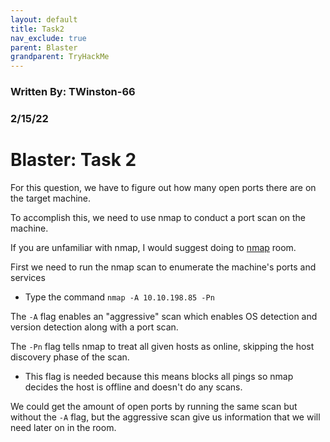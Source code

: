 ```yaml
---
layout: default
title: Task2
nav_exclude: true
parent: Blaster
grandparent: TryHackMe
---
```


### Written By: TWinston-66 
### 2/15/22
# Blaster: Task 2

For this question, we have to figure out how many open ports there are on the target machine. 

To accomplish this, we need to use nmap to conduct a port scan on the machine.

If you are unfamiliar with nmap, I would suggest doing to [nmap](https://tryhackme.com/room/furthernmap) room. 

First we need to run the nmap scan to enumerate the machine's ports and services 

- Type the command `nmap -A 10.10.198.85 -Pn`

The `-A` flag enables an "aggressive" scan which enables OS detection and version detection along with a port scan. 

The `-Pn` flag tells nmap to treat all given hosts as online, skipping the host discovery phase of the scan. 

- This flag is needed because this means blocks all pings so nmap decides the host is offline and doesn't do any scans. 

We could get the amount of open ports by running the same scan but without the `-A` flag, but the aggressive scan give us information that we will need later on in the room.